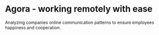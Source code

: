 # Agora - working remotely with ease 
Analyzing companies online communication patterns to ensure employees happiness and cooperation.
